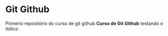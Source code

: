 # **Git Github**
 Primerio repositório do curso de git github
 **Curso de Git Github** testando o *itálico*
